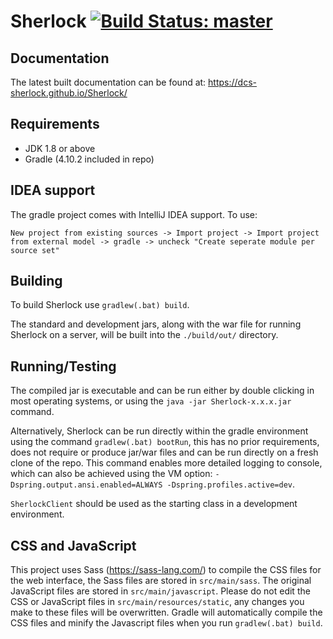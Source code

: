 # Sherlock  [![Build Status: master](https://travis-ci.org/DCS-Sherlock/Sherlock.svg?branch=master)](https://travis-ci.org/DCS-Sherlock/Sherlock?branch=master)

<!----- Branch: --->

<!----- Version: --->

## Documentation
The latest built documentation can be found at: https://dcs-sherlock.github.io/Sherlock/

## Requirements
  - JDK 1.8 or above
  - Gradle (4.10.2 included in repo)


## IDEA support
The gradle project comes with IntelliJ IDEA support. To use: 

```New project from existing sources -> Import project -> Import project from external model -> gradle -> uncheck "Create seperate module per source set"```


## Building
To build Sherlock use `gradlew(.bat) build`.

The standard and development jars, along with the war file for running Sherlock on a server, will be built into the `./build/out/` directory.

## Running/Testing
The compiled jar is executable and can be run either by double clicking in most operating systems, or using the `java -jar Sherlock-x.x.x.jar` command.

Alternatively, Sherlock can be run directly within the gradle environment using the command `gradlew(.bat) bootRun`, this has no prior requirements, does not require or produce jar/war files and can be run directly on a fresh clone of the repo. This command enables more detailed logging to console, which can also be achieved using the VM option: `-Dspring.output.ansi.enabled=ALWAYS -Dspring.profiles.active=dev`.

`SherlockClient` should be used as the starting class in a development environment.

## CSS and JavaScript
This project uses Sass (https://sass-lang.com/) to compile the CSS files for the web interface, the Sass files are stored in `src/main/sass`. The original JavaScript files are stored in `src/main/javascript`. Please do not edit the CSS or JavaScript files in `src/main/resources/static`, any changes you make to these files will be overwritten. Gradle will automatically compile the CSS files and minify the Javascript files when you run `gradlew(.bat) build`.
